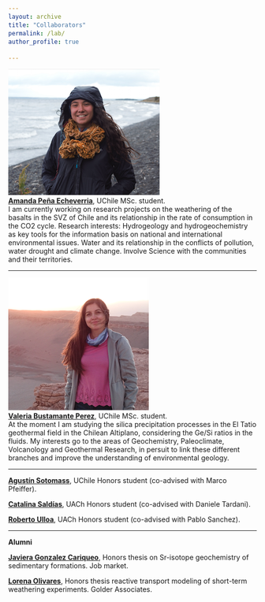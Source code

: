 ```yaml
---
layout: archive
title: "Collaborators"
permalink: /lab/
author_profile: true

---
```


<img style="float: center;" src="/images/apena_web.png">
<br><b><a href="https://www.linkedin.com/in/amanda-sof%C3%ADa-peña-584731202/">Amanda Peña Echeverria</a></b>, UChile MSc. student.<br>
I am currently working on research projects on the weathering of the basalts in the SVZ of Chile and its relationship in the rate of consumption in the CO2 cycle.
Research interests: Hydrogeology and hydrogeochemistry as key tools for the information basis on national and international environmental issues. Water and its relationship in the conflicts of pollution, water drought and climate change. Involve Science with the communities and their territories. 

---

<img style="float: center;" src="/images/vbust_web.png">
<br><b><a href="https://bit.ly/3tsk7sT">Valeria Bustamante Perez</a></b>, UChile MSc. student.<br>
At the moment I am studying the silica precipitation processes in the El Tatio geothermal field in the Chilean Altiplano, considering the Ge/Si ratios in the fluids. My interests go to the areas of Geochemistry, Paleoclimate, Volcanology and Geothermal Research, in persuit to link these different branches and improve the understanding of environmental geology.

---
<b><a href="mailto: agumaass@gmail.com ">Agustín Sotomass</a></b>, UChile Honors student (co-advised with Marco Pfeiffer).

<b><a href="mailto: catalina.saldias@alumnos.uach.cl ">Catalina Saldías</a></b>, UACh Honors student (co-advised with Daniele Tardani).

<b><a href="mailto: roberto.ulloa01@alumnos.uach.cl ">Roberto Ulloa</a></b>, UACh Honors student (co-advised with Pablo Sanchez).

---
**Alumni**

<b><a href="mailto: javgonzc@gmail.com">Javiera Gonzalez Cariqueo</a></b>, Honors thesis on Sr-isotope geochemistry of sedimentary formations. Job market.

<b><a href="mailto: lore.olivares24@gmail.com">Lorena Olivares</a></b>, Honors thesis reactive transport modeling of short-term weathering experiments. Golder Associates.

